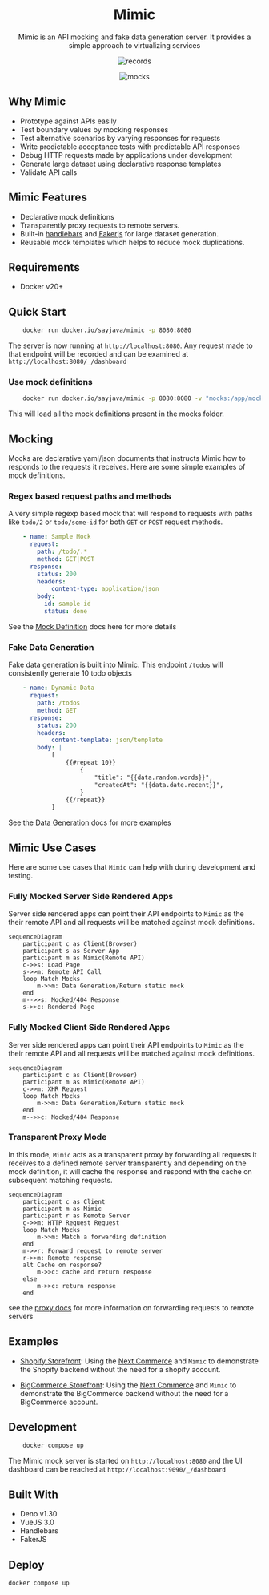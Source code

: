 <h1 align="center">Mimic</h1>
<p align="center">
   Mimic is an API mocking and fake data generation server. It provides a simple approach to virtualizing services
</p>

<p align="center">
<img src="records_screenshot.png" alt="records" />
</p>

<p align="center">
<img src="mocks_screenshot.png" alt="mocks" />
</p>

## Why Mimic

- Prototype against APIs easily
- Test boundary values by mocking responses
- Test alternative scenarios by varying responses for requests
- Write predictable acceptance tests with predictable API responses
- Debug HTTP requests made by applications under development
- Generate large dataset using declarative response templates
- Validate API calls

## Mimic Features

- Declarative mock definitions
- Transparently proxy requests to remote servers.
- Built-in [handlebars](https://handlebarsjs.com/) and [Fakerjs](https://https://fakerjs.dev/) for large dataset generation.
- Reusable mock templates which helps to reduce mock duplications.

## Requirements

- Docker v20+

## Quick Start

```sh
    docker run docker.io/sayjava/mimic -p 8080:8080
```

The server is now running at `http://localhost:8080`. Any request made to that endpoint will be recorded and can be examined at `http://localhost:8080/_/dashboard`

### Use mock definitions

```sh
    docker run docker.io/sayjava/mimic -p 8080:8080 -v "mocks:/app/mocks"
```

This will load all the mock definitions present in the mocks folder.

## Mocking

Mocks are declarative yaml/json documents that instructs Mimic how to responds to the requests it receives. Here are some simple examples of mock definitions.

### Regex based request paths and methods

A very simple regexp based mock that will respond to requests with paths like `todo/2` or `todo/some-id` for both `GET` or `POST` request methods.

```yaml example.yaml
    - name: Sample Mock
      request: 
        path: /todo/.*
        method: GET|POST
      response:
        status: 200
        headers:
            content-type: application/json
        body:
          id: sample-id
          status: done
```

See the [Mock Definition](https//mimic.run/docs/mocking) docs here for more details

### Fake Data Generation

Fake data generation is built into Mimic. This endpoint `/todos` will consistently generate 10 todo objects

```yaml example.yaml
    - name: Dynamic Data
      request: 
        path: /todos
        method: GET
      response:
        status: 200
        headers:
            content-template: json/template
        body: |
            [
                {{#repeat 10}}
                    {
                        "title": "{{data.random.words}}",
                        "createdAt": "{{data.date.recent}}",
                    }
                {{/repeat}}
            ]

```

See the [Data Generation](https//mimic.run/docs/data-generation) docs for more examples

## Mimic Use Cases

Here are some use cases that `Mimic` can help with during development and testing.

### Fully Mocked Server Side Rendered Apps

Server side rendered apps can point their API endpoints to `Mimic` as the their remote API and all requests will be matched against mock definitions.

```mermaid
sequenceDiagram
    participant c as Client(Browser)
    participant s as Server App
    participant m as Mimic(Remote API)
    c->>s: Load Page
    s->>m: Remote API Call
    loop Match Mocks
        m->>m: Data Generation/Return static mock
    end
    m-->>s: Mocked/404 Response
    s->>c: Rendered Page
```

### Fully Mocked Client Side Rendered Apps

Server side rendered apps can point their API endpoints to `Mimic` as the their remote API and all requests will be matched against mock definitions.

```mermaid
sequenceDiagram
    participant c as Client(Browser)
    participant m as Mimic(Remote API)
    c->>m: XHR Request
    loop Match Mocks
        m->>m: Data Generation/Return static mock
    end
    m-->>c: Mocked/404 Response
```

### Transparent Proxy Mode

In this mode, `Mimic` acts as a transparent proxy by forwarding all requests it receives to a defined remote server transparently and depending on the mock definition, it will cache the response and respond with the cache on subsequent matching requests.

```mermaid
sequenceDiagram
    participant c as Client
    participant m as Mimic
    participant r as Remote Server
    c->>m: HTTP Request Request
    loop Match Mocks
        m->>m: Match a forwarding definition
    end
    m->>r: Forward request to remote server 
    r->>m: Remote response
    alt Cache on response?
        m->>c: cache and return response
    else
        m->>c: return response
    end
```

see the [proxy docs](https://mimic.run/docs/proxy) for more information on forwarding requests to remote servers


## Examples

- [Shopify Storefront](https://sayjava/mimic-shopify): Using the [Next Commerce](https://github.com/vercel/commerce) and `Mimic` to demonstrate the Shopify backend without the need for a shopify account.

- [BigCommerce Storefront](https://sayjava/mimic-bigcommerce): Using the [Next Commerce](https://github.com/vercel/commerce) and `Mimic` to demonstrate the BigCommerce backend without the need for a BigCommerce account.

## Development

```sh
    docker compose up
```

The Mimic mock server is started on `http://localhost:8080` and the UI dashboard can be reached at `http://localhost:9090/_/dashboard`

## Built With

- Deno v1.30
- VueJS 3.0
- Handlebars
- FakerJS

## Deploy

```shell
docker compose up
```
